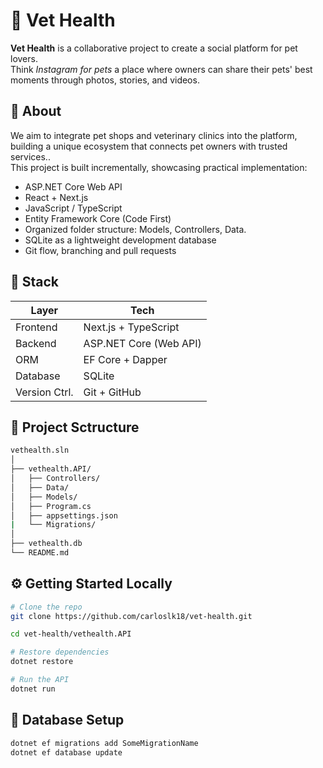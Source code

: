 # 🧠 Vet Health

**Vet Health** is a collaborative project to create a social platform for pet lovers.  
Think *Instagram for pets* a place where owners can share their pets' best moments through photos, stories, and videos.  

## 📌 About

We aim to integrate pet shops and veterinary clinics into the platform, building a unique ecosystem that connects pet owners with trusted services..  
This project is built incrementally, showcasing practical implementation:

- ASP.NET Core Web API
- React + Next.js
- JavaScript / TypeScript
- Entity Framework Core (Code First)
- Organized folder structure: Models, Controllers, Data.
- SQLite as a lightweight development database
- Git flow, branching and pull requests

## 🚀 Stack

| Layer         | Tech                                       |
|---------------|--------------------------------------------|
| Frontend      | Next.js + TypeScript                       |
| Backend       | ASP.NET Core (Web API)                     |
| ORM           | EF Core + Dapper                           |
| Database      | SQLite                                     |
| Version Ctrl. | Git + GitHub                               |

## 📂 Project Sctructure

```bash
vethealth.sln
│
├── vethealth.API/              
│   ├── Controllers/             
│   ├── Data/                    
│   ├── Models/                  
│   ├── Program.cs               
│   ├── appsettings.json
|   └── Migrations/         
│                  
├── vethealth.db                
└── README.md                    
```

## ⚙️ Getting Started Locally

```bash
# Clone the repo
git clone https://github.com/carloslk18/vet-health.git

cd vet-health/vethealth.API

# Restore dependencies
dotnet restore

# Run the API
dotnet run
```

## 🧪 Database Setup

```bash
dotnet ef migrations add SomeMigrationName
dotnet ef database update
```
